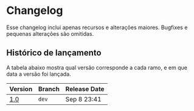 # Changelog

Esse changelog inclui apenas recursos e alterações maiores. Bugfixes e
pequenas alterações são omitidas.

## Histórico de lançamento
A tabela abaixo mostra qual versão corresponde a cada ramo, e em que data a versão foi lançada.


| Version          | Branch   | Release Date           |
| ---------------- | -------- | ---------------------- |
| [1.0](#)         | `dev`    | Sep 8 23:41            |